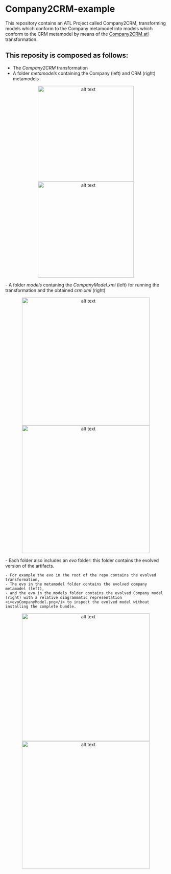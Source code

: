 # Company2CRM-example
This repository contains an ATL Project called Company2CRM,  transforming models which conform to the Company metamodel into models which conform to the CRM metamodel by means of the [Company2CRM.atl](https://github.com/gssi/Company2CRM-example/blob/master/Company2CRM.atl) transformation. 
## This reposity is composed as follows:
- The *Company2CRM* transformation
- A folder *metamodels* containing the Company (left) and CRM (right) metamodels
<p align="center">
<img src="https://github.com/gssi/Company2CRM-example/blob/master/metamodels/CompanyMM.png" alt="alt text" width="300px">
<img src="https://github.com/gssi/Company2CRM-example/blob/master/metamodels/crmMM.png" alt="alt text" width="300px">
</p>
- A folder <i>models</i> contaning the <i>CompanyModel.xmi</i> (left) for running the transformation and the obtained <i>crm.xmi</i> (right)
<p align="center">
<img src="https://github.com/gssi/Company2CRM-example/blob/master/models/companyModel.png" alt="alt text" width="400px">
<img src="https://github.com/gssi/Company2CRM-example/blob/master/models/crm-xmi.png" alt="alt text" width="400px"></p>
- Each folder also includes an <i>evo</i> folder: this folder contains the evolved version of the artifacts.
   
    - For example the evo in the root of the repo contains the evolved transformation, 
    - The evo in the metamodel folder contains the evolved company metamodel (left), 
    - and the evo in the models folder contains the evolved Company model (right) with a relative diagrammatic representation <i>evoCompanyModel.png</i> to inspect the evolved model without installing the complete bundle.

<p align="center">
<img src="https://github.com/gssi/Company2CRM-example/blob/master/metamodels/evo/company2MM.png" alt="alt text" width="400px">
<img src="https://github.com/gssi/Company2CRM-example/blob/master/models/evo/evoCompanyModel.png" alt="alt text" width="400px"></p>
